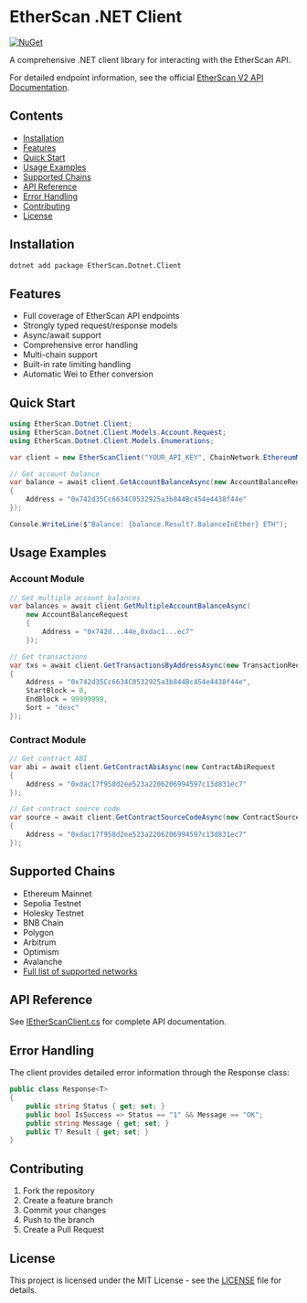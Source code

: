 # EtherScan .NET Client

[![NuGet](https://img.shields.io/nuget/v/etherscan.dotnet.client.svg)](https://www.nuget.org/packages/etherscan.dotnet.client/)

A comprehensive .NET client library for interacting with the EtherScan API.

For detailed endpoint information, see the official [EtherScan V2 API Documentation](https://docs.etherscan.io/etherscan-v2).

## Contents
- [Installation](#installation)
- [Features](#features)
- [Quick Start](#quick-start)
- [Usage Examples](#usage-examples)
- [Supported Chains](#supported-chains)
- [API Reference](#api-reference)
- [Error Handling](#error-handling)
- [Contributing](#contributing)
- [License](#license)

## Installation

```bash
dotnet add package EtherScan.Dotnet.Client
```

## Features

- Full coverage of EtherScan API endpoints
- Strongly typed request/response models
- Async/await support
- Comprehensive error handling
- Multi-chain support
- Built-in rate limiting handling
- Automatic Wei to Ether conversion

## Quick Start

```csharp
using EtherScan.Dotnet.Client;
using EtherScan.Dotnet.Client.Models.Account.Request;
using EtherScan.Dotnet.Client.Models.Enumerations;

var client = new EtherScanClient("YOUR_API_KEY", ChainNetwork.EthereumMainnet, new HttpClient());

// Get account balance
var balance = await client.GetAccountBalanceAsync(new AccountBalanceRequest 
{ 
    Address = "0x742d35Cc6634C0532925a3b844Bc454e4438f44e" 
});

Console.WriteLine($"Balance: {balance.Result?.BalanceInEther} ETH");
```

## Usage Examples

### Account Module
```csharp
// Get multiple account balances
var balances = await client.GetMultipleAccountBalanceAsync(
    new AccountBalanceRequest 
    { 
        Address = "0x742d...44e,0xdac1...ec7" 
    });

// Get transactions
var txs = await client.GetTransactionsByAddressAsync(new TransactionRequest
{
    Address = "0x742d35Cc6634C0532925a3b844Bc454e4438f44e",
    StartBlock = 0,
    EndBlock = 99999999,
    Sort = "desc"
});
```

### Contract Module
```csharp
// Get contract ABI
var abi = await client.GetContractAbiAsync(new ContractAbiRequest 
{ 
    Address = "0xdac17f958d2ee523a2206206994597c13d831ec7" 
});

// Get contract source code
var source = await client.GetContractSourceCodeAsync(new ContractSourceCodeRequest 
{ 
    Address = "0xdac17f958d2ee523a2206206994597c13d831ec7" 
});
```

## Supported Chains

- Ethereum Mainnet
- Sepolia Testnet
- Holesky Testnet
- BNB Chain
- Polygon
- Arbitrum
- Optimism
- Avalanche
- [Full list of supported networks](src/EtherScan.Dotnet.Client/Models/Enumerations/ChainNetwork.cs)

## API Reference

See [IEtherScanClient.cs](src/EtherScan.Dotnet.Client/IEtherScanClient.cs) for complete API documentation.

## Error Handling

The client provides detailed error information through the Response<T> class:

```csharp
public class Response<T>
{
    public string Status { get; set; }
    public bool IsSuccess => Status == "1" && Message == "OK";
    public string Message { get; set; }
    public T? Result { get; set; }
}
```

## Contributing

1. Fork the repository
2. Create a feature branch
3. Commit your changes
4. Push to the branch
5. Create a Pull Request

## License

This project is licensed under the MIT License - see the [LICENSE](LICENSE) file for details.
